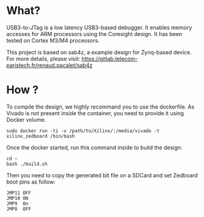 # What?

USB3-to-JTag is a low latency USB3-based debugger.
It enables memory accesses for ARM processors using the Coresight design.
It has been tested on Cortex M3/M4 processors.

This project is based on sab4z, a example design for Zynq-based device.
For more details, please visit:
https://gitlab.telecom-paristech.fr/renaud.pacalet/sab4z

# How ?

To compile the design, we highly recommand you to use the dockerfile.
As Vivado is not present inside the container, you need to provide it using Docker volume.

```
sudo docker run -ti -v /path/to/Xilinx/:/media/vivado -t xilinx_zedboard /bin/bash
```

Once the docker started, run this command inside to build the design:
```
cd ~
bash ./build.sh
```

Then you need to copy the generated bit file on a SDCard and set Zedboard boot pins as follow:
```
JMP11 OFF
JMP10 ON
JMP9  On
JMP8  OFF
```
